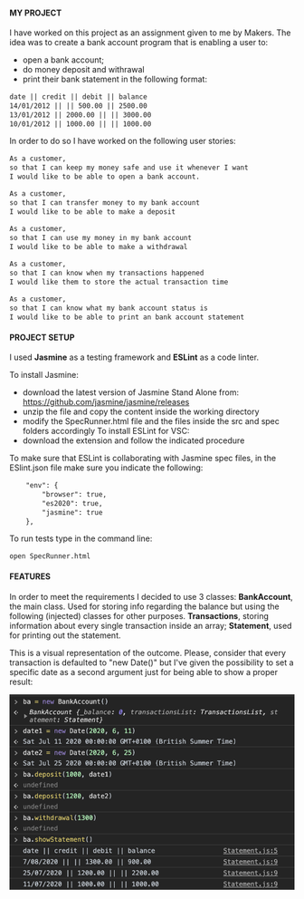 
#### MY PROJECT
I have worked on this project as an assignment given to me by Makers.
The idea was to create a bank account program that is enabling a user to:
- open a bank account;
- do money deposit and withrawal 
- print their bank statement in the following format:
```
date || credit || debit || balance
14/01/2012 || || 500.00 || 2500.00
13/01/2012 || 2000.00 || || 3000.00
10/01/2012 || 1000.00 || || 1000.00
```

In order to do so I have worked on the following user stories:
```
As a customer,
so that I can keep my money safe and use it whenever I want
I would like to be able to open a bank account.
```
```
As a customer, 
so that I can transfer money to my bank account
I would like to be able to make a deposit
```
```
As a customer,
so that I can use my money in my bank account
I would like to be able to make a withdrawal
```
```
As a customer,
so that I can know when my transactions happened
I would like them to store the actual transaction time
```
```
As a customer,
so that I can know what my bank account status is
I would like to be able to print an bank account statement
```

#### PROJECT SETUP
I used **Jasmine** as a testing framework and **ESLint** as a code linter.

To install Jasmine:
- download the latest version of Jasmine Stand Alone from: https://github.com/jasmine/jasmine/releases 
- unzip the file and copy the content inside the working directory
- modify the SpecRunner.html file and the files inside the src and spec folders accordingly
To install ESLint for VSC:
- download the extension and follow the indicated procedure

To make sure that ESLint is collaborating with Jasmine spec files, in the ESlint.json file make sure you indicate the following:
```
    "env": {
        "browser": true,
        "es2020": true,
        "jasmine": true
    },
```
To run tests type in the command line:
```
open SpecRunner.html
```

#### FEATURES
In order to meet the requirements I decided to use 3 classes:
**BankAccount**, the main class. Used for storing info regarding the balance but using the following (injected) classes for other purposes.
**Transactions**, storing information about every single transaction inside an array;
**Statement**, used for printing out the statement.

This is a visual representation of the outcome. Please, consider that every transaction is defaulted to "new Date()" but I've given the possibility to set a specific date as a second argument just for being able to show a proper result:

![alt text](https://github.com/BeneArinci/Bank_Tech_Test/blob/master/img/ConsoleScreenshot.png)


